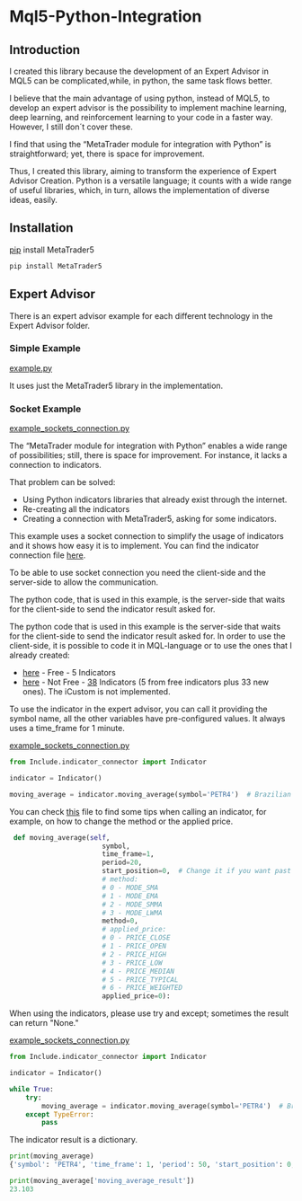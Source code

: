 # Mql5-Python-Integration

## Introduction

I created this library because the development of an Expert Advisor in MQL5 can be complicated,while, in python, the same task flows better. 

I believe that the main advantage of using python, instead of MQL5, to develop an expert advisor is the possibility to implement machine learning, deep learning, and reinforcement learning to your code in a faster way. However, I still don´t cover these.

I find that using the “MetaTrader module for integration with Python” is straightforward; yet, there is space for improvement.

Thus, I created this library, aiming to transform the experience of Expert Advisor Creation. Python is a versatile language; it counts with a wide range of useful libraries, which, in turn, allows the implementation of diverse ideas, easily. 


## Installation


[pip](https://www.mql5.com/en/docs/integration/python_metatrader5) install MetaTrader5

```python
pip install MetaTrader5
```


## Expert Advisor

There is an expert advisor example for each different technology in the Expert Advisor folder.

### Simple Example 

[example.py](https://github.com/Joaopeuko/Mql5-Python-Integration/blob/master/ExpertAdvisor/example.py)

 It uses just the MetaTrader5 library in the implementation. 

### Socket Example

[example_sockets_connection.py](https://github.com/Joaopeuko/Mql5-Python-Integration/blob/master/ExpertAdvisor/example_sockets_connection.py) 


The “MetaTrader module for integration with Python” enables a wide range of possibilities; still, there is space for improvement. For instance, it lacks a connection to indicators.

That problem can be solved:
- Using Python indicators libraries that already exist through the internet.
- Re-creating all the indicators
- Creating a connection with MetaTrader5, asking for some indicators.

This example uses a socket connection to simplify the usage of indicators and it shows how easy it is to implement. You can find the indicator connection file [here](https://github.com/Joaopeuko/Mql5-Python-Integration/blob/master/Include/indicator_connector.py).

To be able to use socket connection you need the client-side and the server-side to allow the communication.

The python code, that is used in this example, is the server-side that waits for the client-side to send the indicator result asked for.

The python code that is used in this example is the server-side that waits for the client-side to send the indicator result asked for. In order to use the client-side, it is possible to code it in MQL-language or to use the ones that I already created:

 - [here](https://www.mql5.com/en/market/product/57574) - Free - 5 Indicators
 - [here](https://www.mql5.com/en/market/product/58056) - Not Free - [38](https://www.mql5.com/en/docs/indicators) Indicators (5 from free indicators plus 33 new ones). The iCustom is not implemented.
 
To use the indicator in the expert advisor, you can call it providing the symbol name, all the other variables have pre-configured values. It always uses a time_frame for 1 minute.

[example_sockets_connection.py](https://github.com/Joaopeuko/Mql5-Python-Integration/blob/master/ExpertAdvisor/example_sockets_connection.py) 
```python
from Include.indicator_connector import Indicator

indicator = Indicator()

moving_average = indicator.moving_average(symbol='PETR4')  # Brazilian Stock 
```

You can check [this](https://github.com/Joaopeuko/Mql5-Python-Integration/blob/master/Include/indicator_connector.py) file to find some tips when calling an indicator, for example, on how to change the method or the applied price.

```python
 def moving_average(self,
                       symbol,
                       time_frame=1,
                       period=20,
                       start_position=0,  # Change it if you want past values, zero is the most recent.
                       # method:
                       # 0 - MODE_SMA
                       # 1 - MODE_EMA
                       # 2 - MODE_SMMA
                       # 3 - MODE_LWMA
                       method=0,
                       # applied_price:
                       # 0 - PRICE_CLOSE
                       # 1 - PRICE_OPEN
                       # 2 - PRICE_HIGH
                       # 3 - PRICE_LOW
                       # 4 - PRICE_MEDIAN
                       # 5 - PRICE_TYPICAL
                       # 6 - PRICE_WEIGHTED
                       applied_price=0):
```

When using the indicators, please use try and except; sometimes the result can return "None."

[example_sockets_connection.py](https://github.com/Joaopeuko/Mql5-Python-Integration/blob/master/ExpertAdvisor/example_sockets_connection.py) 

```python
from Include.indicator_connector import Indicator

indicator = Indicator()

while True:
    try:
        moving_average = indicator.moving_average(symbol='PETR4')  # Brazilian Stock 
    except TypeError:
        pass
```

The indicator result is a dictionary.
```python
print(moving_average)
{'symbol': 'PETR4', 'time_frame': 1, 'period': 50, 'start_position': 0, 'method': 0, 'applied_price': 0, 'moving_average_result': 23.103}

print(moving_average['moving_average_result'])
23.103

```
